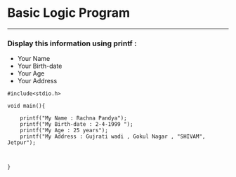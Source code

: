 # Basic Logic Program
---
### Display this information using printf : 
* Your Name
* Your Birth-date
* Your Age
* Your Address

```
#include<stdio.h>

void main(){

    printf("My Name : Rachna Pandya");
    printf("My Birth-date : 2-4-1999 ");
    printf("My Age : 25 years");
    printf("My Address : Gujrati wadi , Gokul Nagar , "SHIVAM", Jetpur");



}
```